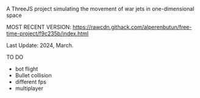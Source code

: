 A ThreeJS project simulating the movement of war jets in one-dimensional space

MOST RECENT VERSION: https://rawcdn.githack.com/alperenbutun/free-time-project/f9c235b/index.html

Last Update: 2024, March.

TO DO
* bot flight
* Bullet collision
* different fps
* multiplayer
